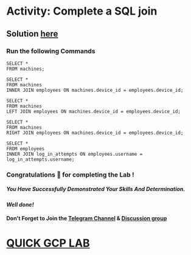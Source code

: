 # Activity: Complete a SQL join

## Solution [here]()

### Run the following Commands

```
SELECT * 
FROM machines;

SELECT * 
FROM machines 
INNER JOIN employees ON machines.device_id = employees.device_id;

SELECT *
FROM machines
LEFT JOIN employees ON machines.device_id = employees.device_id;

SELECT *
FROM machines
RIGHT JOIN employees ON machines.device_id = employees.device_id;

SELECT * 
FROM employees 
INNER JOIN log_in_attempts ON employees.username = log_in_attempts.username;
```

### Congratulations 🎉 for completing the Lab !

##### *You Have Successfully Demonstrated Your Skills And Determination.*

#### *Well done!*

#### Don't Forget to Join the [Telegram Channel](https://t.me/quickgcplab) & [Discussion group](https://t.me/quickgcplabchats)

# [QUICK GCP LAB](https://www.youtube.com/@quickgcplab)